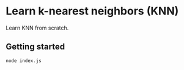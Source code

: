 # Learn k-nearest neighbors (KNN)
Learn KNN from scratch.

## Getting started
```
node index.js
```
